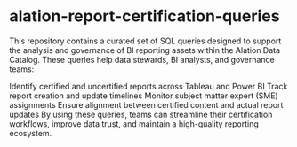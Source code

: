 # alation-report-certification-queries

This repository contains a curated set of SQL queries designed to support the analysis and governance of BI reporting assets within the Alation Data Catalog. These queries help data stewards, BI analysts, and governance teams:

Identify certified and uncertified reports across Tableau and Power BI
Track report creation and update timelines
Monitor subject matter expert (SME) assignments
Ensure alignment between certified content and actual report updates
By using these queries, teams can streamline their certification workflows, improve data trust, and maintain a high-quality reporting ecosystem.
